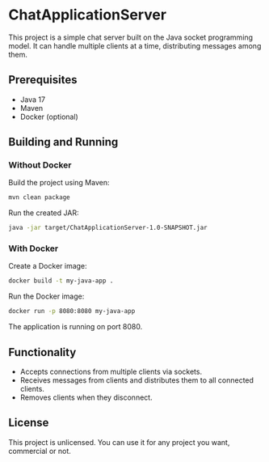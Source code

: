 # ChatApplicationServer

This project is a simple chat server built on the Java socket programming model. It can handle multiple clients at a time, distributing messages among them.

## Prerequisites

- Java 17
- Maven
- Docker (optional)

## Building and Running

### Without Docker

Build the project using Maven:

``` bash
mvn clean package
```

Run the created JAR:

``` bash
java -jar target/ChatApplicationServer-1.0-SNAPSHOT.jar
```

### With Docker

Create a Docker image:

``` bash
docker build -t my-java-app .
```

Run the Docker image:

``` bash
docker run -p 8080:8080 my-java-app
```

The application is running on port 8080.

## Functionality

- Accepts connections from multiple clients via sockets.
- Receives messages from clients and distributes them to all connected clients.
- Removes clients when they disconnect.

## License

This project is unlicensed. You can use it for any project you want, commercial or not.